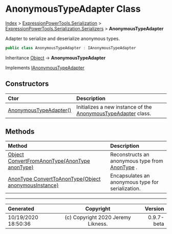 ﻿# AnonymousTypeAdapter Class

[Index](../index.md) > [ExpressionPowerTools.Serialization](ExpressionPowerTools.Serialization.a.md) > [ExpressionPowerTools.Serialization.Serializers](ExpressionPowerTools.Serialization.Serializers.n.md) > **AnonymousTypeAdapter**

Adapter to serialize and deserialize anonymous types.

```csharp
public class AnonymousTypeAdapter : IAnonymousTypeAdapter
```

Inheritance [Object](https://docs.microsoft.com/dotnet/api/system.object) → **AnonymousTypeAdapter**

Implements  [IAnonymousTypeAdapter](ExpressionPowerTools.Serialization.Signatures.IAnonymousTypeAdapter.i.md) 

## Constructors

| Ctor | Description |
| :-- | :-- |
| [AnonymousTypeAdapter()](ExpressionPowerTools.Serialization.Serializers.AnonymousTypeAdapter.ctor.md#anonymoustypeadapter) | Initializes a new instance of the [AnonymousTypeAdapter](ExpressionPowerTools.Serialization.Serializers.AnonymousTypeAdapter.cs.md) class. |
## Methods

| Method | Description |
| :-- | :-- |
| [Object ConvertFromAnonType(AnonType anonType)](ExpressionPowerTools.Serialization.Serializers.AnonymousTypeAdapter.ConvertFromAnonType.m.md) | Reconstructs an anonymous type from [AnonType](ExpressionPowerTools.Serialization.Serializers.AnonType.cs.md) . |
| [AnonType ConvertToAnonType(Object anonymousInstance)](ExpressionPowerTools.Serialization.Serializers.AnonymousTypeAdapter.ConvertToAnonType.m.md) | Encapsulates an anonymous type for serialization. |

---

| Generated | Copyright | Version |
| :-- | :-: | --: |
| 10/19/2020 18:50:36 | (c) Copyright 2020 Jeremy Likness. | 0.9.7-beta |
